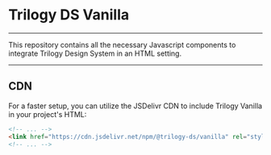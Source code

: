 # Trilogy DS Vanilla

___

This repository contains all the necessary Javascript components to integrate Trilogy Design System in an HTML setting.

___

## CDN

For a faster setup, you can utilize the JSDelivr CDN to include Trilogy Vanilla in your project's HTML:

```html
<!-- ... -->
<link href="https://cdn.jsdelivr.net/npm/@trilogy-ds/vanilla" rel="stylesheet" />
<!-- ... -->
```

